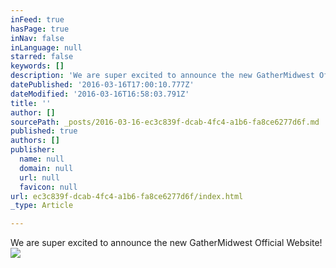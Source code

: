 ```yaml
---
inFeed: true
hasPage: true
inNav: false
inLanguage: null
starred: false
keywords: []
description: 'We are super excited to announce the new GatherMidwest Official Website!'
datePublished: '2016-03-16T17:00:10.777Z'
dateModified: '2016-03-16T16:58:03.791Z'
title: ''
author: []
sourcePath: _posts/2016-03-16-ec3c839f-dcab-4fc4-a1b6-fa8ce6277d6f.md
published: true
authors: []
publisher:
  name: null
  domain: null
  url: null
  favicon: null
url: ec3c839f-dcab-4fc4-a1b6-fa8ce6277d6f/index.html
_type: Article

---
```

We are super excited to announce the new GatherMidwest Official Website!
![](https://the-grid-user-content.s3-us-west-2.amazonaws.com/8328d422-90e6-41ac-a461-f07bd58138d1.jpg)